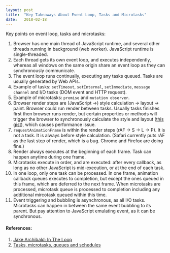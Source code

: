 ```yaml
---
layout: post
title:  "Key Takeaways About Event Loop, Tasks and Microtasks"
date:   2018-02-18
---
```


Key points on event loop, tasks and microtasks:

1. Browser has one main thread of JavaScript runtime, and several other threads running in background (web worker). JavaScript runtime is single-threaded.
2. Each thread gets its own event loop, and executes independently, whereas all windows on the same origin share an event loop as they can synchronously communicate.
3. The event loop runs continually, executing any tasks queued. Tasks are usually generated by Web APIs.
4. Example of tasks: `setTimeout`, `setInternal`, `setImmediate`, `message channel` and I/O tasks (DOM event and HTTP request).
5. Example of microtasks: `promise` and `mutation observer`.
6. Browser render steps are (JavaScript ->) style calculation -> layout -> paint. Browser could run render between tasks. Usually tasks finishes first then browser runs render, but certain properties or methods will trigger the browser to synchronously calculate the style and layout ([this gist](https://gist.github.com/paulirish/5d52fb081b3570c81e3a)), which causes performance issue.
7. `requestAnimationFrame` is within the render steps (rAF -> S -> L -> P). It is not a task. It is always before style calculation. (Safari currently puts rAF as the last step of render, which is a bug. Chrome and Firefox are doing fine.)
8. Render always executes at the beginning of each frame. Task can happen anytime during one frame.
9. Microtasks execute in order, and are executed: after every callback, as long as no other JavaScript is mid-execution, or at the end of each task.
10. In one loop, only one task can be processed. In one frame, animation callback queues executes to completion, but except the ones queued in this frame, which are deferred to the next frame. When microtasks are processed, microtask queue is processed to completion including any additional mircotask queued within this time.
11. Event triggering and bubbling is asynchronous, as all I/O tasks. Microtasks can happen in between the same event bubbling to its parent. But pay attention to JavaScript emulating event, as it can be synchronous.


#### References:
1. [Jake Archibald: In The Loop](https://www.youtube.com/watch?v=cCOL7MC4Pl0)
2. [Tasks, microtasks, queues and schedules](https://jakearchibald.com/2015/tasks-microtasks-queues-and-schedules/)